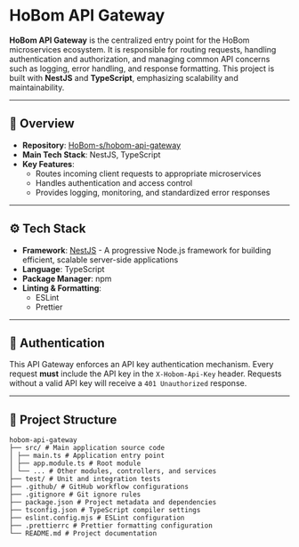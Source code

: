 # HoBom API Gateway

**HoBom API Gateway** is the centralized entry point for the HoBom microservices ecosystem. It is responsible for routing requests, handling authentication and authorization, and managing common API concerns such as logging, error handling, and response formatting. This project is built with **NestJS** and **TypeScript**, emphasizing scalability and maintainability.

---

## 🧭 Overview

- **Repository**: [HoBom-s/hobom-api-gateway](https://github.com/HoBom-s/hobom-api-gateway)
- **Main Tech Stack**: NestJS, TypeScript
- **Key Features**:
    - Routes incoming client requests to appropriate microservices
    - Handles authentication and access control
    - Provides logging, monitoring, and standardized error responses

---

## ⚙️ Tech Stack

- **Framework**: [NestJS](https://nestjs.com/) - A progressive Node.js framework for building efficient, scalable server-side applications
- **Language**: TypeScript
- **Package Manager**: npm
- **Linting & Formatting**:
    - ESLint
    - Prettier

---

## 🔑 Authentication

This API Gateway enforces an API key authentication mechanism. Every request **must** include the API key in the `X-Hobom-Api-Key` header. Requests without a valid API key will receive a `401 Unauthorized` response.

---

## 📁 Project Structure
```
hobom-api-gateway
├── src/ # Main application source code
│ ├── main.ts # Application entry point
│ ├── app.module.ts # Root module
│ └── ... # Other modules, controllers, and services
├── test/ # Unit and integration tests
├── .github/ # GitHub workflow configurations
├── .gitignore # Git ignore rules
├── package.json # Project metadata and dependencies
├── tsconfig.json # TypeScript compiler settings
├── eslint.config.mjs # ESLint configuration
├── .prettierrc # Prettier formatting configuration
└── README.md # Project documentation
```

